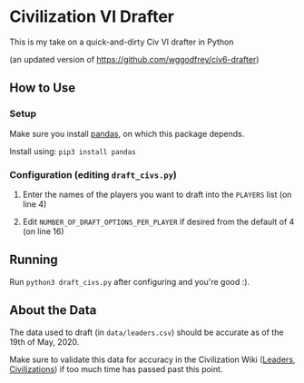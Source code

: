 # Civilization VI Drafter

This is my take on a quick-and-dirty Civ VI drafter in Python

(an updated version of https://github.com/wggodfrey/civ6-drafter)

## How to Use

### Setup

Make sure you install [pandas](https://github.com/pandas-dev/pandas), on which this package depends.

Install using:
`pip3 install pandas`

### Configuration (editing `draft_civs.py`)

1) Enter the names of the players you want to draft into the `PLAYERS` list (on line 4)

2) Edit `NUMBER_OF_DRAFT_OPTIONS_PER_PLAYER` if desired from the default of 4 (on line 16)

## Running

Run `python3 draft_civs.py` after configuring and you're good :).

## About the Data
The data used to draft (in `data/leaders.csv`) should be accurate as of the 19th of May, 2020.

Make sure to validate this data for accuracy in the Civilization Wiki ([Leaders](https://civilization.fandom.com/wiki/Leaders_(Civ6)), [Civilizations](https://civilization.fandom.com/wiki/Civilizations_(Civ6))) if too much time has passed past this point.
